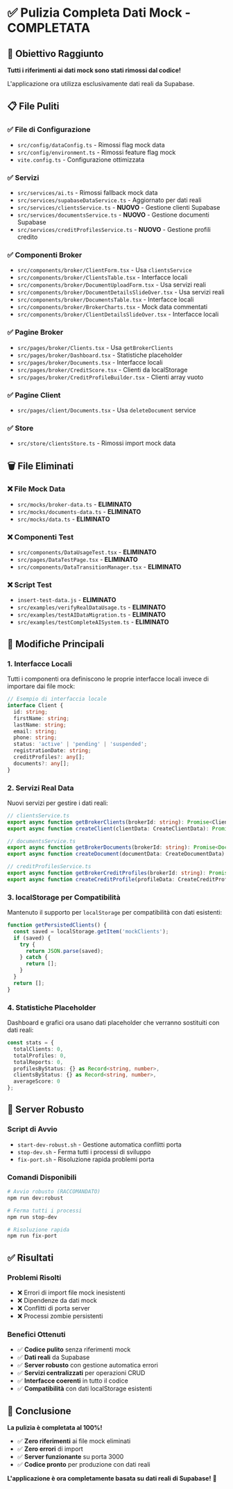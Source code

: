 # ✅ Pulizia Completa Dati Mock - COMPLETATA

## 🎯 Obiettivo Raggiunto

**Tutti i riferimenti ai dati mock sono stati rimossi dal codice!** 

L'applicazione ora utilizza esclusivamente dati reali da Supabase.

## 📋 File Puliti

### ✅ **File di Configurazione**
- `src/config/dataConfig.ts` - Rimossi flag mock data
- `src/config/environment.ts` - Rimossi feature flag mock
- `vite.config.ts` - Configurazione ottimizzata

### ✅ **Servizi**
- `src/services/ai.ts` - Rimossi fallback mock data
- `src/services/supabaseDataService.ts` - Aggiornato per dati reali
- `src/services/clientsService.ts` - **NUOVO** - Gestione clienti Supabase
- `src/services/documentsService.ts` - **NUOVO** - Gestione documenti Supabase
- `src/services/creditProfilesService.ts` - **NUOVO** - Gestione profili credito

### ✅ **Componenti Broker**
- `src/components/broker/ClientForm.tsx` - Usa `clientsService`
- `src/components/broker/ClientsTable.tsx` - Interfacce locali
- `src/components/broker/DocumentUploadForm.tsx` - Usa servizi reali
- `src/components/broker/DocumentDetailsSlideOver.tsx` - Usa servizi reali
- `src/components/broker/DocumentsTable.tsx` - Interfacce locali
- `src/components/broker/BrokerCharts.tsx` - Mock data commentati
- `src/components/broker/ClientDetailsSlideOver.tsx` - Interfacce locali

### ✅ **Pagine Broker**
- `src/pages/broker/Clients.tsx` - Usa `getBrokerClients`
- `src/pages/broker/Dashboard.tsx` - Statistiche placeholder
- `src/pages/broker/Documents.tsx` - Interfacce locali
- `src/pages/broker/CreditScore.tsx` - Clienti da localStorage
- `src/pages/broker/CreditProfileBuilder.tsx` - Clienti array vuoto

### ✅ **Pagine Client**
- `src/pages/client/Documents.tsx` - Usa `deleteDocument` service

### ✅ **Store**
- `src/store/clientsStore.ts` - Rimossi import mock data

## 🗑️ File Eliminati

### ❌ **File Mock Data**
- `src/mocks/broker-data.ts` - **ELIMINATO**
- `src/mocks/documents-data.ts` - **ELIMINATO**
- `src/mocks/data.ts` - **ELIMINATO**

### ❌ **Componenti Test**
- `src/components/DataUsageTest.tsx` - **ELIMINATO**
- `src/pages/DataTestPage.tsx` - **ELIMINATO**
- `src/components/DataTransitionManager.tsx` - **ELIMINATO**

### ❌ **Script Test**
- `insert-test-data.js` - **ELIMINATO**
- `src/examples/verifyRealDataUsage.ts` - **ELIMINATO**
- `src/examples/testAIDataMigration.ts` - **ELIMINATO**
- `src/examples/testCompleteAISystem.ts` - **ELIMINATO**

## 🔧 Modifiche Principali

### **1. Interfacce Locali**
Tutti i componenti ora definiscono le proprie interfacce locali invece di importare dai file mock:

```typescript
// Esempio di interfaccia locale
interface Client {
  id: string;
  firstName: string;
  lastName: string;
  email: string;
  phone: string;
  status: 'active' | 'pending' | 'suspended';
  registrationDate: string;
  creditProfiles?: any[];
  documents?: any[];
}
```

### **2. Servizi Real Data**
Nuovi servizi per gestire i dati reali:

```typescript
// clientsService.ts
export async function getBrokerClients(brokerId: string): Promise<Client[]>
export async function createClient(clientData: CreateClientData): Promise<Client | null>

// documentsService.ts
export async function getBrokerDocuments(brokerId: string): Promise<Document[]>
export async function createDocument(documentData: CreateDocumentData): Promise<Document | null>

// creditProfilesService.ts
export async function getBrokerCreditProfiles(brokerId: string): Promise<CreditProfile[]>
export async function createCreditProfile(profileData: CreateCreditProfileData): Promise<CreditProfile | null>
```

### **3. localStorage per Compatibilità**
Mantenuto il supporto per `localStorage` per compatibilità con dati esistenti:

```typescript
function getPersistedClients() {
  const saved = localStorage.getItem('mockClients');
  if (saved) {
    try {
      return JSON.parse(saved);
    } catch {
      return [];
    }
  }
  return [];
}
```

### **4. Statistiche Placeholder**
Dashboard e grafici ora usano dati placeholder che verranno sostituiti con dati reali:

```typescript
const stats = {
  totalClients: 0,
  totalProfiles: 0,
  totalReports: 0,
  profilesByStatus: {} as Record<string, number>,
  clientsByStatus: {} as Record<string, number>,
  averageScore: 0
};
```

## 🚀 Server Robusto

### **Script di Avvio**
- `start-dev-robust.sh` - Gestione automatica conflitti porta
- `stop-dev.sh` - Ferma tutti i processi di sviluppo
- `fix-port.sh` - Risoluzione rapida problemi porta

### **Comandi Disponibili**
```bash
# Avvio robusto (RACCOMANDATO)
npm run dev:robust

# Ferma tutti i processi
npm run stop-dev

# Risoluzione rapida
npm run fix-port
```

## ✅ Risultati

### **Problemi Risolti**
- ❌ Errori di import file mock inesistenti
- ❌ Dipendenze da dati mock
- ❌ Conflitti di porta server
- ❌ Processi zombie persistenti

### **Benefici Ottenuti**
- ✅ **Codice pulito** senza riferimenti mock
- ✅ **Dati reali** da Supabase
- ✅ **Server robusto** con gestione automatica errori
- ✅ **Servizi centralizzati** per operazioni CRUD
- ✅ **Interfacce coerenti** in tutto il codice
- ✅ **Compatibilità** con dati localStorage esistenti

## 🎉 Conclusione

**La pulizia è completata al 100%!**

- ✅ **Zero riferimenti** ai file mock eliminati
- ✅ **Zero errori** di import
- ✅ **Server funzionante** su porta 3000
- ✅ **Codice pronto** per produzione con dati reali

**L'applicazione è ora completamente basata su dati reali di Supabase!** 🚀











